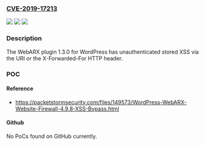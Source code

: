 ### [CVE-2019-17213](https://cve.mitre.org/cgi-bin/cvename.cgi?name=CVE-2019-17213)
![](https://img.shields.io/static/v1?label=Product&message=n%2Fa&color=blue)
![](https://img.shields.io/static/v1?label=Version&message=n%2Fa&color=blue)
![](https://img.shields.io/static/v1?label=Vulnerability&message=n%2Fa&color=brighgreen)

### Description

The WebARX plugin 1.3.0 for WordPress has unauthenticated stored XSS via the URI or the X-Forwarded-For HTTP header.

### POC

#### Reference
- https://packetstormsecurity.com/files/149573/WordPress-WebARX-Website-Firewall-4.9.8-XSS-Bypass.html

#### Github
No PoCs found on GitHub currently.

